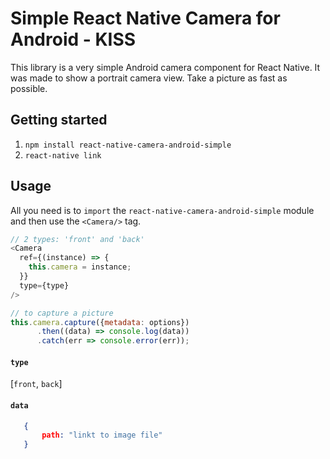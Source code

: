 
# Simple React Native Camera for Android - KISS

This library is a very simple Android camera component for React Native.
It was made to show a portrait camera view. Take a picture as fast as possible.

## Getting started

1. `npm install react-native-camera-android-simple`
2. `react-native link`

## Usage

All you need is to `import` the `react-native-camera-android-simple` module and then use the
`<Camera/>` tag.

```javascript
// 2 types: 'front' and 'back'
<Camera
  ref={(instance) => {
    this.camera = instance;
  }}
  type={type}
/>

// to capture a picture
this.camera.capture({metadata: options})
      .then((data) => console.log(data))
      .catch(err => console.error(err));
````

#### `type`
[`front`, `back`]

#### `data`
 ```json
    {
        path: "linkt to image file"
    }
```
